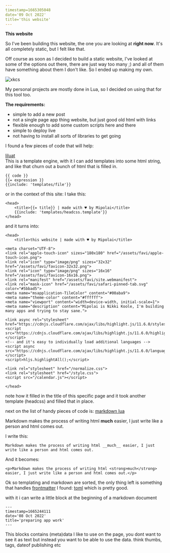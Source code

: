 ```yaml
---
timestamp=1665305048
date='09 Oct 2022'
title='this website'
---
```



**This website**

So I've been building this website, the one you are looking at **right now**.
It's all completely static, but I felt like that.

Off course as soon as I decided to build a static website, I've looked at some of the options out there, there are just way too many ;) and all of them have something about them I don't like. So I ended up making my own.

![xkcs](https://imgs.xkcd.com/comics/standards_2x.png)

My personal projects are mostly done in Lua, so I decided on using that for this tool too.

**The requirements:**
  
* simple to add a new post
* not a single page app thing website, but just good old html with links
* flexible enough to add some custom scripts here and there
* simple to deploy live
* not having to install all sorts of libraries to get going

I found a few pieces of code that will help:

[liluat](https://github.com/FSMaxB/liluat)  
This is a template engine,
with it I can add templates into some html string, and like that churn out a bunch of html that is filled in.


    {{ code }}
    {{= expression }}
    {{include: 'templates/file'}}

or in the context of this site:
I take this: 
    
    <head>
	    <title>{{= title}} | made with ♥ by Mipolai</title>
        {{include: 'templates/headcss.template'}}
	</head>

and it turns into:
 
    <head>
		<title>this website | made with ♥ by Mipolai</title>
                
    <meta charset="UTF-8">
    <link rel="apple-touch-icon" sizes="180x180" href="/assets/favi/apple-touch-icon.png">
    <link rel="icon" type="image/png" sizes="32x32" href="/assets/favi/favicon-32x32.png">
    <link rel="icon" type="image/png" sizes="16x16" href="/assets/favi/favicon-16x16.png">
    <link rel="manifest" href="/assets/favi/site.webmanifest">
    <link rel="mask-icon" href="/assets/favi/safari-pinned-tab.svg" color="#5bbad5">
    <meta name="msapplication-TileColor" content="#00aba9">
    <meta name="theme-color" content="#ffffff">
    <meta name="viewport" content="width=device-width, initial-scale=1">
    <meta name="description" content="Mipolai is Nikki Koole, I'm building many apps and trying to stay sane.">

    <link async rel="stylesheet" href="https://cdnjs.cloudflare.com/ajax/libs/highlight.js/11.6.0/styles/agate.min.css">
    <script src="https://cdnjs.cloudflare.com/ajax/libs/highlight.js/11.6.0/highlight.min.js"></script>
    <!-- and it's easy to individually load additional languages -->
    <script async src="https://cdnjs.cloudflare.com/ajax/libs/highlight.js/11.6.0/languages/lua.min.js"></script>
    <script>hljs.highlightAll();</script>

    <link rel="stylesheet" href="/normalize.css">
    <link rel="stylesheet" href="/style.css">
    <script src="/calendar.js"></script>

	</head>

note how it filled in the title of this specific page and it took another template (headcss) and filled that in place. 

next on the list of handy pieces of code is:
[markdown lua](https://github.com/mpeterv/markdown)

Markdown makes the process of writing html __much__ easier, I just write like a person and html comes out.

I write this: 

    Markdown makes the process of writing html __much__ easier, I just write like a person and html comes out.

And it becomes:   

    <p>Markdown makes the process of writing html <strong>much</strong> easier, I just write like a person and html comes out.</p>

Ok so templating and markdown are sorted, the only thing left is something that handles [frontmatter](https://jekyllrb.com/docs/front-matter/) I found:
[toml](https://github.com/jonstoler/lua-toml)
which is pretty good.

with it i can write a little block at the beginning of a markdown document
    
    ---
    timestamp=1665244111
    date='08 Oct 2022'
    title='preparing app work'
    ---

This blocks contains (meta)data I like to use on the page, you dont want to see it as text but instead you want to be able to use the data. think thumbs, tags, dateof publishing etc
